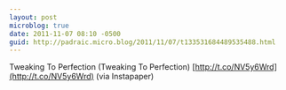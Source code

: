 ```yaml
---
layout: post
microblog: true
date: 2011-11-07 08:10 -0500
guid: http://padraic.micro.blog/2011/11/07/t133531684489535488.html
---
```

Tweaking To Perfection (Tweaking To Perfection) [http://t.co/NV5y6Wrd](http://t.co/NV5y6Wrd) (via Instapaper)
